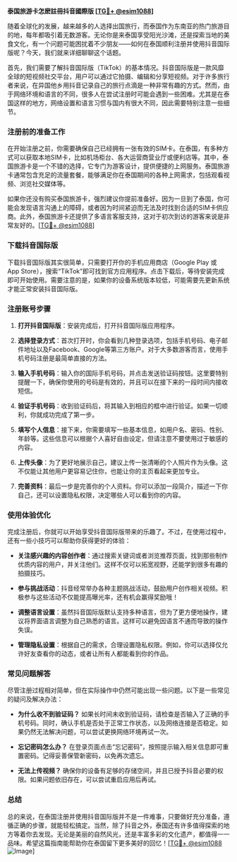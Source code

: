 **泰国旅游卡怎麽註冊抖音國際版 [[TG💪+ @esim1088](https://t.me/s/esim1088)]**

随着全球化的发展，越来越多的人选择出国旅行，而泰国作为东南亚的热门旅游目的地，每年都吸引着无数游客。无论你是来泰国享受阳光沙滩，还是探索当地的美食文化，有一个问题可能困扰着不少朋友——如何在泰国顺利注册并使用抖音国际版呢？今天，我们就来详细聊聊这个话题。

首先，我们需要了解抖音国际版（TikTok）的基本情况。抖音国际版是一款风靡全球的短视频社交平台，用户可以通过它拍摄、编辑和分享短视频。对于许多旅行者来说，在异国他乡用抖音记录自己的旅行点滴是一种非常有趣的方式。然而，由于网络环境和语言的不同，很多人在尝试注册时可能会遇到一些困难。尤其是在泰国这样的地方，网络设置和语言习惯与国内有很大不同，因此需要特别注意一些细节。

### 注册前的准备工作

在开始注册之前，你需要确保自己已经拥有一张有效的SIM卡。在泰国，有多种方式可以获取本地SIM卡，比如机场柜台、各大运营商营业厅或便利店等。其中，泰国旅游卡是一个不错的选择，它专门为游客设计，提供便捷的上网服务。泰国旅游卡通常包含充足的流量套餐，能够满足你在泰国期间的各种上网需求，包括观看视频、浏览社交媒体等。

如果你还没有购买泰国旅游卡，强烈建议你提前准备好。因为一旦到了泰国，你可能会发现语言沟通上的障碍，或者因为时间紧迫而无法及时找到合适的SIM卡供应商。此外，泰国旅游卡还提供了多语言客服支持，这对于初次到访的游客来说是非常友好的。[[TG💪+ @esim1088](https://t.me/s/esim1088)]

### 下载抖音国际版

下载抖音国际版其实很简单，只需要打开你的手机应用商店（Google Play 或 App Store），搜索“TikTok”即可找到官方应用程序。点击下载后，等待安装完成即可开始使用。需要注意的是，如果你的设备系统版本较低，可能需要先更新系统才能正常安装抖音国际版。

### 注册账号步骤

1. **打开抖音国际版**：安装完成后，打开抖音国际版应用程序。
   
2. **选择登录方式**：首次打开时，你会看到几种登录选项，包括手机号码、电子邮件地址以及Facebook、Google等第三方账户。对于大多数游客而言，使用手机号码注册是最简单直接的方法。

3. **输入手机号码**：输入你的国际手机号码，并点击发送验证码按钮。这里要特别提醒一下，确保你使用的号码是有效的，并且可以在接下来的一段时间内接收短信。

4. **验证手机号码**：收到验证码后，将其输入到相应的框中进行验证。如果一切顺利，你就成功完成了第一步。

5. **填写个人信息**：接下来，你需要填写一些基本信息，如用户名、密码、性别、年龄等。这些信息可以根据个人喜好自由设定，但请注意不要使用过于敏感的内容。

6. **上传头像**：为了更好地展示自己，建议上传一张清晰的个人照片作为头像。这不仅能让其他用户更容易记住你，也能让你的主页看起来更加专业。

7. **完善资料**：最后一步是完善你的个人资料。你可以添加一段简介，描述一下你自己，还可以设置隐私权限，决定哪些人可以看到你的内容。

### 使用体验优化

完成注册后，你就可以开始享受抖音国际版带来的乐趣了。不过，在使用过程中，还有一些小技巧可以帮助你获得更好的体验：

- **关注感兴趣的内容创作者**：通过搜索关键词或者浏览推荐页面，找到那些制作优质内容的用户，并关注他们。这样不仅可以拓宽视野，还能学到很多有趣的拍摄技巧。

- **参与挑战活动**：抖音经常举办各种主题挑战活动，鼓励用户创作相关视频。积极参与这些活动不仅能提高曝光率，还有机会赢得奖励哦！

- **调整语言设置**：虽然抖音国际版默认支持多种语言，但为了更方便地操作，建议将界面语言调整为自己熟悉的语言。这样可以避免因语言不通而导致的操作失误。

- **管理隐私设置**：根据自己的需求，合理设置隐私权限。例如，你可以选择仅允许好友查看你的动态，或者让所有人都能看到你的作品。

### 常见问题解答

尽管注册过程相对简单，但在实际操作中仍然可能出现一些问题。以下是一些常见的疑问及解决办法：

- **为什么收不到验证码？**
   如果长时间未收到验证码，请检查是否输入了正确的手机号码。同时，确认手机是否处于正常工作状态，以及网络连接是否稳定。如果仍然无法解决问题，可以尝试更换网络环境再试一次。

- **忘记密码怎么办？**
   在登录页面点击“忘记密码”，按照提示输入相关信息即可重置密码。记得妥善保管新密码，以免再次遗忘。

- **无法上传视频？**
   确保你的设备有足够的存储空间，并且已授予抖音必要的权限。如果问题依旧存在，可以尝试重启应用后再试。

### 总结

总的来说，在泰国注册并使用抖音国际版并不是一件难事，只要做好充分准备，遵循正确的步骤，就能轻松搞定。当然，除了抖音之外，泰国还有许多值得探索的地方等着你去发现。无论是美丽的自然风光，还是丰富多彩的文化遗产，都值得一一品味。希望这篇指南能帮助你在泰国留下更多美好的回忆！[[TG💪+ @esim1088](https://t.me/s/esim1088) ![Image](https://i.postimg.cc/4NQfJmqS/Snipaste-2025-05-13-00-14-12.png)]